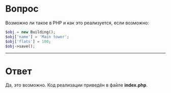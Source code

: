 # Вопрос
Возможно ли такое в PHP и как это реализуется, если возможно:
```php
$obj = new Building();
$obj['name'] = 'Main tower';
$obj['flats'] = 100;
$obj->save();
```
---
# Ответ
Да, это возможно. Код реализации приведён в файле **index.php**.